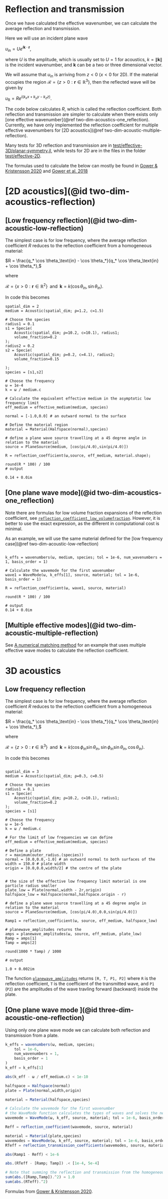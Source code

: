 # Reflection and transmission

Once we have calculated the effective wavenumber, we can calculate the average reflection and transmission.

Here we will use an incident plane wave

$u_\text{in} = U e^{i \mathbf k \cdot \mathbf r},$

where $U$ is the amplitude, which is usually set to $U=1$ for acoustics, $k = \|\mathbf k\|$ is the incident wavenumber, and $\mathbf k$ can be a two or three dimensional vector.

We will assume that $u_\text{in}$ is arriving from $z<0$ ($x<0$ for 2D). If the material occupies the region $\mathcal R = \{ z>0 : \mathbf r \in \mathbb R^3\}$, then the reflected wave will be given by  

$u_\text{R} = R e^{i (k_x x + k_y y - k_z z)}.$

The code below calculates $R$, which is called the reflection coefficient. Both reflection and transmission are simpler to calculate when there exists only [one effective wavenumber](@ref two-dim-acoustics-one_reflection). Currently, we have only implemented the reflection coefficient for multiple effective wavenumbers for [2D acoustics](@ref two-dim-acoustic-multiple-reflection).

Many tests for 3D reflection and transmission are in [test/effective-3D/planar-symmetry.jl](../../../test/effective-3D/planar-symmetry.jl), while tests for 2D are in the files in the folder [test/effective-2D](../../../test/effective-2D).  

The formulas used to calculate the below can mostly be found in [Gower & Kristensson 2020](https://arxiv.org/pdf/2010.00934.pdf) and [Gower et al. 2018](https://arxiv.org/abs/1712.05427)

# [2D acoustics](@id two-dim-acoustics-reflection)

## [Low frequency reflection](@id two-dim-acoustic-low-reflection)

The simplest case is for low frequency, where the average reflection coefficient $R$ reduces to the reflection coefficient from a homogeneous material:

$R = \frac{q_* \cos \theta_\text{in} - \cos \theta_*}{q_* \cos \theta_\text{in} + \cos \theta_*},$

where

$\mathcal R = \{ x>0 : \mathbf r \in \mathbb R^2\}  \;\; \text{and} \;\; \mathbf k = k (\cos \theta_\text{in}, \sin \theta_\text{in}).$

In code this becomes

```jldoctest 2; setup = :(using EffectiveWaves)
spatial_dim = 2
medium = Acoustic(spatial_dim; ρ=1.2, c=1.5)

# Choose the species
radius1 = 0.1
s1 = Specie(
    Acoustic(spatial_dim; ρ=10.2, c=10.1), radius1;
    volume_fraction=0.2
);
radius2 = 0.2
s2 = Specie(
    Acoustic(spatial_dim; ρ=0.2, c=4.1), radius2;
    volume_fraction=0.15

);
species = [s1,s2]

# Choose the frequency
ω = 1e-4
k = ω / medium.c

# Calculate the equivalent effective medium in the asymptotic low frequency limit
eff_medium = effective_medium(medium, species)

normal = [-1.0,0.0] # an outward normal to the surface

# Define the material region
material = Material(Halfspace(normal),species)

# define a plane wave source travelling at a 45 degree angle in relation to the material
source = PlaneSource(medium, [cos(pi/4.0),sin(pi/4.0)])

R = reflection_coefficient(ω,source, eff_medium, material.shape);

round(R * 100) / 100
# output

0.14 + 0.0im
```

## [One plane wave mode](@id two-dim-acoustics-one_reflection)

Note there are formulas for low volume fraction expansions of the reflection coefficient, see [`reflection_coefficient_low_volumefraction`](@ref). However, it is better to use the exact expression, as the different in computational cost is minimal.  

As an example, we will use the same material defined for the [low frequency case](@ref two-dim-acoustic-low-reflection)
```jldoctest 2

k_effs = wavenumbers(ω, medium, species; tol = 1e-6, num_wavenumbers = 1, basis_order = 1)

# Calculate the wavemode for the first wavenumber
wave1 = WaveMode(ω, k_effs[1], source, material; tol = 1e-6, basis_order = 1)

R = reflection_coefficient(ω, wave1, source, material)

round(R * 100) / 100

# output
0.14 + 0.0im
```

## [Multiple effective modes](@id two-dim-acoustic-multiple-reflection)

See [A numerical matching method](@ref) for an example that uses multiple effective wave modes to calculate the reflection coefficient.

# 3D acoustics

## Low frequency reflection

The simplest case is for low frequency, where the average reflection coefficient $R$ reduces to the reflection coefficient from a homogeneous material:

$R = \frac{q_* \cos \theta_\text{in} - \cos \theta_*}{q_* \cos \theta_\text{in} + \cos \theta_*},$

where

$\mathcal R = \{ z>0 : \mathbf r \in \mathbb R^3\} \;\; \text{and} \;\; \mathbf k = k (\cos \phi_\text{in} \sin \theta_\text{in}, \sin \phi_\text{in} \sin \theta_\text{in}, \cos \theta_\text{in}).$

In code this becomes
```jldoctest 2

spatial_dim = 3
medium = Acoustic(spatial_dim; ρ=0.3, c=0.5)

# Choose the species
radius1 = 0.1
s1 = Specie(
    Acoustic(spatial_dim; ρ=10.2, c=10.1), radius1;
    volume_fraction=0.2
);
species = [s1]

# Choose the frequency
ω = 1e-5
k = ω / medium.c

# For the limit of low frequencies we can define
eff_medium = effective_medium(medium, species)

# Define a plate
r = maximum(outer_radius.(species))
normal = [0.0,0.0,-1.0] # an outward normal to both surfaces of the
width = 150.0 # plate width
origin = [0.0,0.0,width/2] # the centre of the plate


# the size of the effective low frequency limit material is one particle radius smaller
plate_low = Plate(normal,width - 2r,origin)
halfspace_low = Halfspace(normal,halfspace.origin - r)

# define a plane wave source travelling at a 45 degree angle in relation to the material
source = PlaneSource(medium, [cos(pi/4.0),0.0,sin(pi/4.0)])

Ramp1 = reflection_coefficient(ω, source, eff_medium, halfspace_low)

# planewave_amplitudes returns the
amps = planewave_amplitudes(ω, source, eff_medium, plate_low)
Ramp = amps[1]
Tamp = amps[2]

round(1000 * Tamp) / 1000

# output

1.0 + 0.002im
```
The function [`planewave_amplitudes`](@ref) returns `[R, T, P1, P2]` where `R` is the reflection coefficient, `T` is the coefficient of the transmitted wave, and `P1` (`P2`) are the amplitudes of the wave travling forward (backward) inside the plate.


## [One plane wave mode ](@id three-dim-acoustic-one-reflection)

Using only one plane wave mode we can calculate both reflection and transmission from a plate.

```julia 2
k_effs = wavenumbers(ω, medium, species;
    tol = 1e-6,
    num_wavenumbers = 1,
    basis_order = 1
)
k_eff = k_effs[1]

abs(k_eff - ω / eff_medium.c) < 1e-10

halfspace = Halfspace(normal)
plate = Plate(normal,width,origin)

material = Material(halfspace,species)

# Calculate the wavemode for the first wavenumber
# the WaveMode function calculates the types of waves and solves the needed boundary conditions
wavemode = WaveMode(ω, k_eff, source, material; tol = 1e-6, basis_order = 1);

Reff = reflection_coefficient(wavemode, source, material)

material = Material(plate,species)
wavemodes = WaveMode(ω, k_eff, source, material; tol = 1e-6, basis_order = 1);
RTeff = reflection_transmission_coefficients(wavemodes, source, material);

abs(Ramp1 - Reff) < 1e-6

abs.(RTeff - [Ramp; Tamp]) .< [1e-4, 5e-4]

# Note that summing the reflection and transmission from the homogeneous low frequency medium gives 1
sum(abs.([Ramp,Tamp]).^2) ≈ 1.0
sum(abs.(RTeff).^2)
```
Formulas from [Gower & Kristensson 2020](https://arxiv.org/pdf/2010.00934.pdf).

